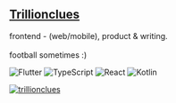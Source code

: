 
## [Trillionclues](https://github.com/trillionclues#trillionclues)
<!--
### [Software Developer - Web](https://www.github.com/trillionclues#software-developer-web/)
 
[![Linkedin Badge](https://img.shields.io/badge/-Excel-blue?style=for-the-badge&logo=Linkedin&logoColor=white&link=https://www.linkedin.com/in/trillionclues-excel)](https://www.linkedin.com/in/trillionclues-excel) [![Twitter Badge](https://img.shields.io/badge/-@trillionclues-1ca0f1?style=for-the-badge&logo=twitter&logoColor=white&link=https://twitter.com/trillionclues?)](https://twitter.com/trillionclues?) [![Portfolio Badge](https://img.shields.io/badge/website-000000?style=for-the-badge&logo=About.me&logoColor=white&link=https://trillionclues.vercel.app/)](https://trillionclues.vercel.app/)


![Profile views](https://gpvc.arturio.dev/trillionclues) ![Twitter URL](https://img.shields.io/twitter/follow/trillionclues?label=Follow&style=social)

<p align="center">
<img height="180em" src="https://github-readme-stats.vercel.app/api?username=trillionclues&show_icons=true&hide_border=true&&count_private=true&include_all_commits=true&show_icons=true&theme=gotham" align = "center"/>
<img height="180em" src="https://github-readme-stats.vercel.app/api/top-langs?username=trillionclues&langs_count=8&show_icons=true&locale=en&layout=compact&hide_border=true&theme=gotham" alt="Trend20" align = "center"/>
</p>
 -->
frontend - (web/mobile), product & writing.
<br>
<br>
football sometimes :)
<p>
    <img alt="Flutter" src="https://img.shields.io/badge/Flutter-02569B?style=flat&logo=flutter&logoColor=white" />
    <img alt="TypeScript" src="https://img.shields.io/badge/-TypeScript-007ACC?style=flat-square&logo=typescript&logoColor=white" />
    <img alt="React" src="https://img.shields.io/badge/-React-45b8d8?style=flat-square&logo=react&logoColor=white" />
    <img alt="Kotlin" src="https://img.shields.io/badge/Kotlin-7F52FF?style=for-the-badge&logo=Kotlin&logoColor=white" />
</p>


<a href="https://twitter.com/trillionclues" target="blank">
    <img src="https://img.shields.io/twitter/follow/trillionclues?style=flat-square&logo=twitter" alt="trillionclues" />
</a>
<!-- As a software developer, my primary focus is on creating accessible web and mobile interfaces. I have a strong foundation in various web technologies and computer science fundamentals, which allows me to effectively design user-centric applications which implementing scalable functions too in an efficient manner. My enthusiasm extends beyond prpgramming as I actively champion the integration of Stem education in underrepresented student communities. -->

<!-- 
### Tech & Tools Preference

<div style="display: flex; flex-direction: column; align-items: flex-start;">
  <img src="https://img.shields.io/badge/HTML5-E34F26?style=for-the-badge&logo=html5&logoColor=white" style="align-self: flex-start;">
  <img src="https://img.shields.io/badge/Tailwind_CSS-38B2AC?style=for-the-badge&logo=tailwind-css&logoColor=white" style="align-self: flex-start;">
  <img src="https://img.shields.io/badge/TypeScript-F7DF1E?style=for-the-badge&logo=typescript&logoColor=black" style="align-self: flex-start;">
  <img src="https://img.shields.io/badge/NextJs-323330?style=for-the-badge&logo=nextjs&logoColor=black" style="align-self: flex-start;">
  <img src="https://img.shields.io/badge/React-20232A?style=for-the-badge&logo=react&logoColor=61DAFB" style="align-self: flex-start;">
</div>

<br>

<div style="display: flex; align-items: flex-start;">
  <img src="http://img.shields.io/badge/-Git-F1502F?style=flat&logo=git&logoColor=FFFFFF" style="align-self: flex-start;">
  <img src="http://img.shields.io/badge/-Github-000000?style=flat&logo=github&logoColor=FFFFFF" style="align-self: flex-start;">
  <img src="http://img.shields.io/badge/-VS%20Code-007ACC?style=flat&logo=visual%20studio%20code&logoColor=white" style="align-self: flex-start;">
</div>

 -->

<!--  [LinkedIn](https://www.linkedin.com/in/trillionclues-excel/) | [Resume](https://docs.google.com/document/d/1ggnl6FigUQFWcbV0pk4atxfUq-xKS_2LIr-qUUILUh4/edit?usp=sharing) | [Portfolio](https://trillionclues.vercel.app/)
 -->
